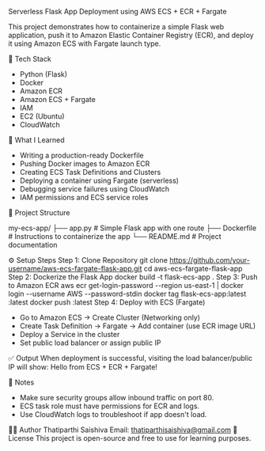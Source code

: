 Serverless Flask App Deployment using AWS ECS + ECR + Fargate

This project demonstrates how to containerize a simple Flask web application, push it to Amazon Elastic Container Registry (ECR), and deploy it using Amazon ECS with Fargate launch type.

🚀 Tech Stack

- Python (Flask)
- Docker
- Amazon ECR
- Amazon ECS + Fargate
- IAM
- EC2 (Ubuntu)
- CloudWatch
  
🧠 What I Learned

- Writing a production-ready Dockerfile
- Pushing Docker images to Amazon ECR
- Creating ECS Task Definitions and Clusters
- Deploying a container using Fargate (serverless)
- Debugging service failures using CloudWatch
- IAM permissions and ECS service roles

📁 Project Structure

my-ecs-app/
├── app.py         # Simple Flask app with one route
├── Dockerfile     # Instructions to containerize the app
└── README.md      # Project documentation


⚙️ Setup Steps
Step 1: Clone Repository
git clone https://github.com/your-username/aws-ecs-fargate-flask-app.git
cd aws-ecs-fargate-flask-app
Step 2: Dockerize the Flask App
docker build -t flask-ecs-app .
Step 3: Push to Amazon ECR
aws ecr get-login-password --region us-east-1 | docker login --username AWS --password-stdin <your-ecr-url>
docker tag flask-ecs-app:latest <your-ecr-url>:latest
docker push <your-ecr-url>:latest
Step 4: Deploy with ECS (Fargate)
- Go to Amazon ECS → Create Cluster (Networking only)
- Create Task Definition → Fargate → Add container (use ECR image URL)
- Deploy a Service in the cluster
- Set public load balancer or assign public IP

✅ Output
When deployment is successful, visiting the load balancer/public IP will show:
Hello from ECS + ECR + Fargate!

📌 Notes
- Make sure security groups allow inbound traffic on port 80.
- ECS task role must have permissions for ECR and logs.
- Use CloudWatch logs to troubleshoot if app doesn't load.


👨‍💻 Author
Thatiparthi Saishiva
Email: thatiparthisaishiva@gmail.com
📎 License
This project is open-source and free to use for learning purposes.

